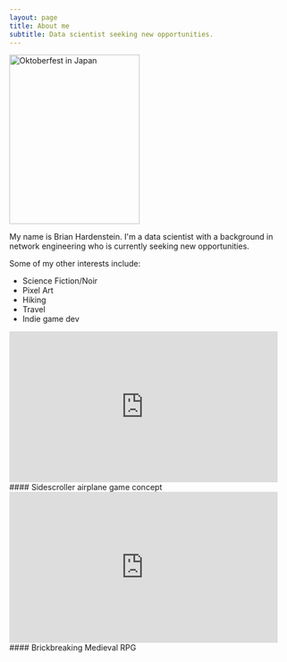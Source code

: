```yaml
---
layout: page
title: About me
subtitle: Data scientist seeking new opportunities.
---
```

<img src="https://raw.githubusercontent.com/pixelatedbrian/pixelatedbrian.github.io/master/img/Brian%20in%20JP%20Oktoberfest.jpg" alt="Oktoberfest in Japan" width="233" height="303">

My name is Brian Hardenstein. I'm a data scientist with a background in network engineering who is currently seeking new opportunities.

Some of my other interests include:

- Science Fiction/Noir
- Pixel Art
- Hiking
- Travel
- Indie game dev

<iframe src='https://gfycat.com/ifr/BackLateHoverfly' frameborder='0' scrolling='no' width='480' height='270' allowfullscreen></iframe>
#### Sidescroller airplane game concept



<iframe src='https://gfycat.com/ifr/InconsequentialColossalAzurevase' frameborder='0' scrolling='no' width='480' height='270' allowfullscreen></iframe>
#### Brickbreaking Medieval RPG

